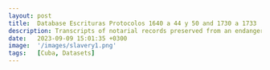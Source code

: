 ```yaml
---
layout: post
title:  Database Escrituras Protocolos 1640 a 44 y 50 and 1730 a 1733
description: Transcripts of notarial records preserved from an endangered colonial archive that documents pawnship practices involving enslaved people in Havana, Cuba during the 17th and 18th centuries. 
date:   2023-09-09 15:01:35 +0300
image:  '/images/slavery1.png'
tags:   [Cuba, Datasets]
---
```

